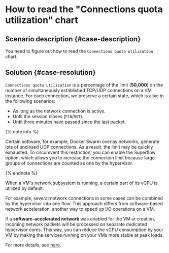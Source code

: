 # How to read the "Connections quota utilization" chart


## Scenario description {#case-description}

You need to figure out how to read the `Connections quota utilization` chart.

## Solution {#case-resolution}

`Connections quota utilization` is a percentage of the limit (**50,000**) on the number of simultaneously established TCP/UDP connections on a VM instance. For each connection, we preserve a certain state, which is alive in the following scenarios:

* As long as the network connection is active.
* Until the session closes (`FIN`/`RST`).
* Until three minutes have passed since the last packet.

{% note info %}

Certain software, for example, Docker Swarm overlay networks, generate lots of unclosed UDP connections. As a result, the limit may be quickly exhausted. To circumvent this restriction, you can enable the Superflow option, which allows you to increase the connection limit because large groups of connections are counted as one by the hypervisor.

{% endnote %}

When a VM's network subsystem is running, a certain part of its vCPU is utilized by default.

For example, several network connections in some cases can be combined  by the hypervisor into one flow.
This approach differs from software-based network acceleration, another way to speed up I/O operations on a VM.

If a **software-accelerated network** was enabled for the VM at creation, incoming network packets will be processed on separate dedicated hypervisor cores. This way, you can reduce the vCPU consumption by your VM by making the services running on your VMs more stable at peak loads.

For more details, see [here](../../../compute/concepts/software-accelerated-network).